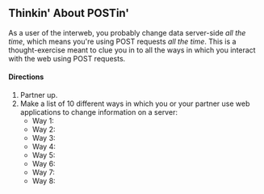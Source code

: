 ## Thinkin' About POSTin'

As a user of the interweb, you probably change data server-side *all the time*, which means you're using POST requests *all the time*. This is a thought-exercise meant to clue you in to all the ways in which you interact with the web using POST requests.

#### Directions

1. Partner up.
1. Make a list of 10 different ways in which you or your partner use web applications to change information on a server:
   - Way 1:
   - Way 2:
   - Way 3:
   - Way 4:
   - Way 5:
   - Way 6:
   - Way 7:
   - Way 8:
